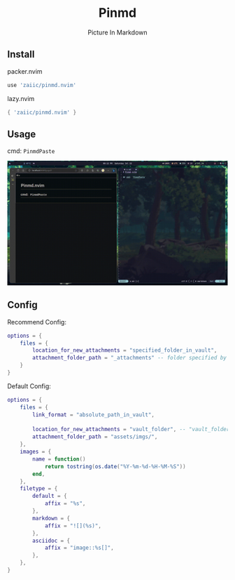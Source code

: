 <div align="center">
    <h1>Pinmd</h1>
    <p>Picture In Markdown</p>
</div>

## Install

packer.nvim

```lua
use 'zaiic/pinmd.nvim'
```

lazy.nvim

```lua
{ 'zaiic/pinmd.nvim' }
```

## Usage
cmd: `PinmdPaste`

![usage](assets/pinmd.nvim_usage.gif)

## Config

Recommend Config:

```lua
options = {
    files = {
        location_for_new_attachments = "specified_folder_in_vault",
        attachment_folder_path = "_attachments" -- folder specified by yourself
    }
}
```

Default Config:

```lua
options = {
    files = {
        link_format = "absolute_path_in_vault",

        location_for_new_attachments = "vault_folder", -- "vault_folder", "specified_folder_in_vault"
        attachment_folder_path = "assets/imgs/",
    },
    images = {
        name = function()
            return tostring(os.date("%Y-%m-%d-%H-%M-%S"))
        end,
    },
    filetype = {
        default = {
            affix = "%s",
        },
        markdown = {
            affix = "![](%s)",
        },
        asciidoc = {
            affix = "image::%s[]",
        },
    },
}
```
